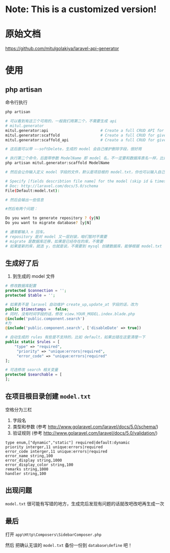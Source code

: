 # Note: This is a customized version!


# 原始文档
https://github.com/mitulgolakiya/laravel-api-generator

# 使用

## php artisan

命令行执行

```sh
php artisan

# 可以看到有这三个可用的，一般我们用第二个，不需要生成 api
# mitul.generator
mitul.generator:api                       # Create a full CRUD API for given model
mitul.generator:scaffold                  # Create a full CRUD for given model with initial
mitul.generator:scaffold_api              # Create a full CRUD for given model with initial views and APIs

# 这后面可以带 —-softDelete，生成的 model 会自己维护删除字段，很好用

# 执行第二个命令，后面带参数 ModelName 即 model 名，不一定要和数据库表名一样，比如邮件服务器的错误表，model 名是 GmailError，Laravel 的 model 通常后面不带 s
php artisan mitul.generator:scaffold ModelName

# 然后会让你输入定义 model 字段的文件，默认是项目根的 model.txt，你也可以输入自己的，不然直接留空回车

# Specify [fields describtion file name] for the model (skip id & timestamp fields, will be added automatically)
# Doc: http://laravel.com/docs/5.0/schema
File(Default:model.txt):

# 然后会输出一些信息

#然后有两个问题：

Do you want to generate repository ? (y|N)
Do you want to migrate database? [y|N]

# 通常都输入 n 回车。
# repository 是对 model 又一层封装，咱们暂时不需要
# migrate 是数据库迁移，如果是已经存在的库，不需要
# 如果是新的库，就选 y，也就是说，不需要到 mysql 创建数据库，能够根据 model.txt 自动创建

```

## 生成好了后
1. 到生成的 model 文件

```php
# 修改数据库配置
protected $connection = '';
protected $table = '';

# 如果表不是 laravel 自动维护 create_up,update_at 字段的话，改为
public $timestamps =  false;
# 同时，没有时间字段的话，修改 view.YOUR_MODEL.index.blade.php
@include('public.component.search')
#为
@include('public.component.search', ['disableDate' => true])

# 自动生成的 rules 有些是不支持的，比如 default，如果出错在这里清理一下
public static $rules = [
    "type" => "required",
     "priority" => "unique:errors|required",
     "error_code" => "unique:errors|required"
];

# 可选修改 search 相关变量
protected $searchable = [
];
```

## 在项目根目录创建 `model.txt`

空格分为三栏

1. 字段名
2. 类型和参数 (参考 http://www.golaravel.com/laravel/docs/5.0/schema/)
3. 验证规则 (参考 http://www.golaravel.com/laravel/docs/5.0/validation/)

```
type enum,["dynamic","static"] required|default:dynamic
priority interger,11 unique:errors|required
error_code interger,11 unique:errors|required
error_name string,100
error_display string,1000
error_display_color string,100
remarks string,1000
handler string,100
```

## 出现问题

`model.txt` 很可能有写错的地方，生成完后发现有问题的话就改吧改吧再生成一次

## 最后

打开 `app\Http\Composers\SidebarComposer.php`

然后 把确认无误的 `model.txt` 备份一份到 `database\define` 吧！
